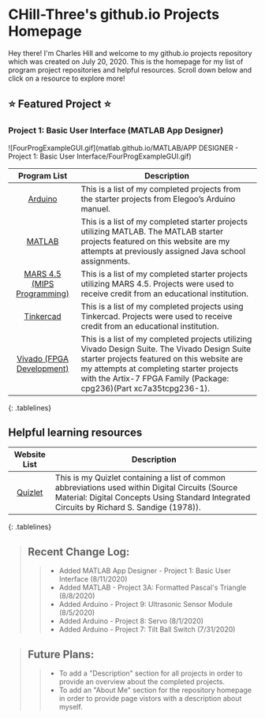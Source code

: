<!-- Quick Notes -->
<!-- 1). To break lines: do two spaces after the line or do <br/> -->

<!-- Title -->
# CHill-Three's github.io Projects Homepage
Hey there! I'm Charles Hill and welcome to my github.io projects repository which was created on July 20, 2020. This is the homepage for my list of program project repositories and helpful resources. Scroll down below and click on a resource to explore more!<br/>

<!-- Featured Project -->
## ⭐ Featured Project ⭐

### Project 1: Basic User Interface (MATLAB App Designer) <a name="Project 1: Basic User Interface (MATLAB)"></a>
![FourProgExampleGUI.gif](matlab.github.io/MATLAB/APP DESIGNER - Project 1: Basic User Interface/FourProgExampleGUI.gif)<br/>

<!-- Table of Contents (Programs & Descriptions) -->
<style>
.tablelines table, .tablelines td, .tablelines th {
        border: 2px solid blue;
        }
</style>

| Program List | Description |
| :-: | --- |
| [Arduino](https://chill-three.github.io/arduino.github.io/) | This is a list of my completed projects from the starter projects from Elegoo’s Arduino manuel. |
| [MATLAB](https://chill-three.github.io/matlab.github.io/) | This is a list of my completed starter projects utilizing MATLAB. The MATLAB starter projects featured on this website are my attempts at previously assigned Java school assignments. |
| [MARS 4.5 (MIPS Programming)](https://chill-three.github.io/mars.github.io/) | This is a list of my completed starter projects utilizing MARS 4.5. Projects were used to receive credit from an educational institution.|
| [Tinkercad](https://chill-three.github.io/tinkercad.github.io/) | This is a list of my completed projects using Tinkercad. Projects were used to receive credit from an educational institution. |
| [Vivado (FPGA Development)](https://chill-three.github.io/vivado.github.io/) | This is a list of my completed projects utilizing Vivado Design Suite. The Vivado Design Suite starter projects featured on this website are my attempts at completing starter projects with the Artix-7 FPGA Family (Package: cpg236)(Part xc7a35tcpg236-1). |

{: .tablelines}
<!-- End of Table of Contents (Programs & Descriptions) -->

<!-- Helpful learning resources (Programs & Descriptions) -->
## Helpful learning resources
<style>
.tablelines table, .tablelines td, .tablelines th {
        border: 2px solid blue;
        }
</style>

| Website List | Description |
| :-: | --- |
| [Quizlet](https://quizlet.com/_8kbrko?x=1jqt&i=25cb42) | This is my Quizlet containing a list of common abbreviations used within Digital Circuits (Source Material: Digital Concepts Using Standard Integrated Circuits by Richard S. Sandige (1978)). |

{: .tablelines}

<!-- End of helpful learning resources (Programs & Descriptions) -->

<!-- Change Log List -->
> ## Recent Change Log:
>
>> - Added MATLAB App Designer - Project 1: Basic User Interface (8/11/2020)
>> - Added MATLAB - Project 3A: Formatted Pascal's Triangle (8/8/2020)
>> - Added Arduino - Project 9: Ultrasonic Sensor Module (8/5/2020)
>> - Added Arduino - Project 8: Servo (8/1/2020)
>> - Added Arduino - Project 7: Tilt Ball Switch (7/31/2020)

> ## Future Plans:
>
>> - To add a "Description" section for all projects in order to provide an overview about the completed projects.
>> - To add an "About Me" section for the repository homepage in order to provide page vistors with a description about myself.
